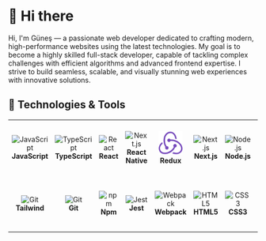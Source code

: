 # 👋 Hi there 

Hi, I'm Güneş — a passionate web developer dedicated to crafting modern, high-performance websites using the latest technologies. My goal is to become a highly skilled full-stack developer, capable of tackling complex challenges with efficient algorithms and advanced frontend expertise. I strive to build seamless, scalable, and visually stunning web experiences with innovative solutions.


## 🔧 Technologies & Tools

<table>
  <tr>
    <td align="center" width="108" height="108">
      <img src="https://cdn.jsdelivr.net/gh/devicons/devicon/icons/javascript/javascript-plain.svg" width="48" height="48" alt="JavaScript"/>
      <br /><strong>JavaScript</strong>
    </td>
    <td align="center" width="108" height="108">
      <img src="https://cdn.jsdelivr.net/gh/devicons/devicon/icons/typescript/typescript-original.svg" width="48" height="48" alt="TypeScript"/>
      <br /><strong>TypeScript</strong>
    </td>
    <td align="center" width="108" height="108">
      <img src="https://cdn.jsdelivr.net/gh/devicons/devicon/icons/react/react-original.svg" width="48" height="48" alt="React"/>
      <br /><strong>React</strong>
    </td>
    <td align="center" width="108" height="108">
      <img src="https://cdn.jsdelivr.net/gh/devicons/devicon/icons/react/react-original.svg" width="48" height="48" alt="Next.js"/>
      <br /><strong>React Native</strong>
    </td>
    <td align="center" width="108" height="108">
      <img src="https://raw.githubusercontent.com/devicons/devicon/v2.15.1/icons/redux/redux-original.svg" width="48" height="48" alt="Redux"/>
      <br /><strong>Redux</strong>
    </td>
    <td align="center" width="108" height="108">
      <img src="https://cdn.jsdelivr.net/gh/devicons/devicon/icons/nextjs/nextjs-original.svg" width="48" height="48" alt="Next.js"/>
      <br /><strong>Next.js</strong>
    </td>
    <td align="center" width="108" height="108">
      <img src="https://cdn.jsdelivr.net/gh/devicons/devicon/icons/nodejs/nodejs-original.svg" width="48" height="48" alt="Node.js"/>
      <br /><strong>Node.js</strong>
    </td>
    <td align="center" width="108" height="108">
      <img src="https://cdn.jsdelivr.net/gh/devicons/devicon/icons/express/express-original.svg" width="48" height="48" alt="Node.js"/>
      <br /><strong>Express</strong>
    </td>
    <td align="center" width="108" height="108">
      <img src="https://cdn.jsdelivr.net/gh/devicons/devicon/icons/postgresql/postgresql-original.svg" width="48" height="48" alt="Next.js"/>
      <br /><strong>PostgreSQL</strong>
    </td>
    <td align="center" width="108" height="108">
      <img src="https://cdn.jsdelivr.net/gh/devicons/devicon/icons/mongodb/mongodb-original.svg" width="48" height="48" alt="Next.js"/>
      <br /><strong>MongoDB</strong>
    </td>
    <td align="center" width="108" height="108">
      <img src="https://cdn.jsdelivr.net/gh/devicons/devicon/icons/mongoose/mongoose-original.svg" width="48" height="48" alt="Next.js"/>
      <br /><strong>Mongoose</strong>
    </td>
  </tr>
  <tr>
    <td align="center" width="108" height="108">
      <img src="https://cdn.jsdelivr.net/gh/devicons/devicon/icons/tailwindcss/tailwindcss-original.svg" width="48" height="48" alt="Git"/>
      <br /><strong>Tailwind</strong>
    </td>
    <td align="center" width="108" height="108">
      <img src="https://cdn.jsdelivr.net/gh/devicons/devicon/icons/git/git-original.svg" width="48" height="48" alt="Git"/>
      <br /><strong>Git</strong>
    </td>
    <td align="center" width="108" height="108">
      <img src="https://cdn.jsdelivr.net/gh/devicons/devicon/icons/npm/npm-original-wordmark.svg" width="48" height="48" alt="npm"/>
      <br /><strong>Npm</strong>
    </td>
    <td align="center" width="108" height="108">
      <img src="https://cdn.jsdelivr.net/gh/devicons/devicon/icons/jest/jest-plain.svg" width="48" height="48" alt="Jest"/>
      <br /><strong>Jest</strong>
    </td>
    <td align="center" width="108" height="108">
      <img src="https://cdn.jsdelivr.net/gh/devicons/devicon/icons/webpack/webpack-original.svg" width="48" height="48" alt="Webpack"/>
      <br /><strong>Webpack</strong>
    </td>
    <td align="center" width="108" height="108">
      <img src="https://cdn.jsdelivr.net/gh/devicons/devicon/icons/html5/html5-plain.svg" width="48" height="48" alt="HTML5"/>
      <br /><strong>HTML5</strong>
    </td>
    <td align="center" width="108" height="108">
      <img src="https://cdn.jsdelivr.net/gh/devicons/devicon/icons/css3/css3-plain.svg" width="48" height="48" alt="CSS3"/>
      <br /><strong>CSS3</strong>
    </td>
  </tr>
</table>



